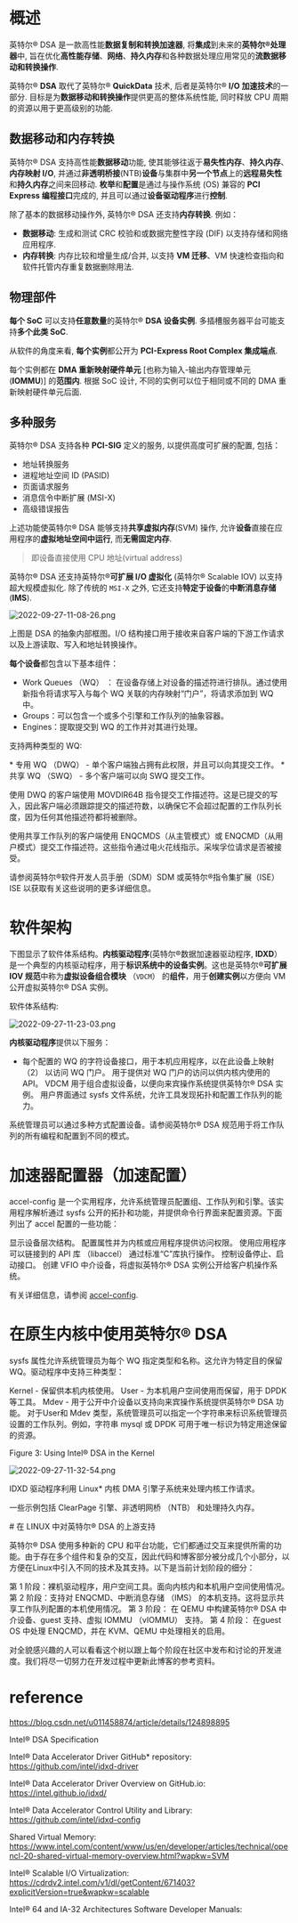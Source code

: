 
# 概述

英特尔® DSA 是一款高性能**数据复制和转换加速器**, 将**集成**到未来的**英特尔®处理器**中, 旨在优化**高性能存储**、**网络**、**持久内存**和各种数据处理应用常见的**流数据移动和转换操作**.

英特尔® **DSA** 取代了英特尔® **QuickData** 技术, 后者是英特尔® **I/O 加速技术**的一部分. 目标是为**数据移动和转换操作**提供更高的整体系统性能, 同时释放 CPU 周期的资源以用于更高级别的功能.

## 数据移动和内存转换

英特尔® DSA 支持高性能**数据移动**功能, 使其能够往返于**易失性内存**、**持久内存**、**内存映射 I/O**, 并通过**非透明桥接**(NTB)**设备**与集群中**另一个节点**上的**远程易失性**和**持久内存**之间来回移动. **枚举**和**配置**是通过与操作系统 (OS) 兼容的 **PCI Express 编程接口**完成的, 并且可以通过**设备驱动程序**进行**控制**.

除了基本的数据移动操作外, 英特尔® DSA 还支持**内存转换**. 例如：

* **数据移动**: 生成和测试 CRC 校验和或数据完整性字段 (DIF) 以支持存储和网络应用程序.
* **内存转换**: 内存比较和增量生成/合并, 以支持 **VM 迁移**、VM 快速检查指向和软件托管内存重复数据删除用法.

## 物理部件

**每个 SoC** 可以支持**任意数量**的英特尔® **DSA 设备实例**. 多插槽服务器平台可能支持**多个此类 SoC**.

从软件的角度来看, **每个实例**都公开为 **PCI-Express Root Complex 集成端点**.

每个实例都在 **DMA 重新映射硬件单元** [也称为输入-输出内存管理单元 (**IOMMU**)] 的**范围内**. 根据 SoC 设计, 不同的实例可以位于相同或不同的 DMA 重新映射硬件单元后面.

## 多种服务

英特尔® DSA 支持各种 **PCI-SIG** 定义的服务, 以提供高度可扩展的配置, 包括：

* 地址转换服务
* 进程地址空间 ID (PASID)
* 页面请求服务
* 消息信令中断扩展 (MSI-X)
* 高级错误报告

上述功能使英特尔® DSA 能够支持**共享虚拟内存**(SVM) 操作, 允许**设备**直接在应用程序的**虚拟地址空间中运行**, 而**无需固定内存**.

> 即设备直接使用 CPU 地址(virtual address)

英特尔® DSA 还支持英特尔®**可扩展 I/O 虚拟化** (英特尔® Scalable IOV) 以支持超大规模虚拟化. 除了传统的 `MSI-X` 之外, 它还支持**特定于设备**的**中断消息存储** (**IMS**).

![2022-09-27-11-08-26.png](./images/2022-09-27-11-08-26.png)

上图是 DSA 的抽象内部框图。I/O 结构接口用于接收来自客户端的下游工作请求以及上游读取、写入和地址转换操作。

**每个设备**都包含以下基本组件：‎

* Work Queues （WQ） ： 在设备存储上对设备的描述符进行排队。通过使用新指令将请求写入与每个 WQ 关联的内存映射“门户”，将请求添加到 WQ 中。‎
* Groups：可以包含一个或多个引擎和工作队列的抽象容器。‎
* Engines：提取提交到 WQ 的工作并对其进行处理。‎

‎支持两种类型的 WQ:

‎* 专用 WQ （DWQ） - 单个客户端独占拥有此权限，并且可以向其提交工作。‎
‎* 共享 WQ （SWQ） - 多个客户端可以向 SWQ 提交工作。‎

‎使用 DWQ 的客户端使用 ‎‎MOVDIR64B ‎‎指令提交工作描述符。这是已提交的写入，因此客户端必须跟踪提交的描述符数，以确保它不会超过配置的工作队列长度，因为任何其他描述符都将被删除。‎

‎使用共享工作队列的客户端使用 ‎‎ENQCMDS‎‎（从主管模式）或 ‎‎ENQCMD‎‎（从用户模式）提交工作描述符。这些指令通过电火花线指示。采埃孚位请求是否被接受。‎

‎请参阅‎‎英特尔®软件开发人员手册‎‎（SDM）SDM 或‎‎英特尔®指令集扩展‎‎（ISE）ISE 以获取有关这些说明的更多详细信息。‎

# 软件架构

下图显示了软件体系结构。**内核驱动程序**(英特尔®数据加速器驱动程序, **IDXD**）是一个典型的内核驱动程序，用于**标识系统中的设备实例**。这也是英特尔®**可扩展 IOV 规范**中称为**虚拟设备组合模块** （`VDCM`） 的**组件**，用于**创建实例**以方便向 VM 公开虚拟英特尔® DSA 实例。

软件体系结构:

![2022-09-27-11-23-03.png](./images/2022-09-27-11-23-03.png)

**内核驱动程序**提供以下服务：

* 每个配置的 WQ 的字符设备接口，用于本机应用程序，以在此设备上映射（2） 以访问 WQ 门户。
用于提供对 WQ 门户的访问以供内核内使用的 API。
VDCM 用于组合虚拟设备，以便向来宾操作系统提供英特尔® DSA 实例。
用户界面通过 sysfs 文件系统，允许工具发现拓扑和配置工作队列的能力。

系统管理员可以通过多种方式配置设备。请参阅英特尔® DSA 规范用于将工作队列的所有编程和配置到不同的模式。

# 加速器配置器（加速配置）

accel-config 是一个实用程序，允许系统管理员配置组、工作队列和引擎。该实用程序解析通过 sysfs 公开的拓扑和功能，并提供命令行界面来配置资源。下面列出了 accel 配置的一些功能：

显示设备层次结构。
配置属性并为内核或应用程序提供访问权限。
使用应用程序可以链接到的 API 库 （libaccel） 通过标准“C”库执行操作。
控制设备停止、启动接口。
创建 VFIO 中介设备，将虚拟英特尔® DSA 实例公开给客户机操作系统。

有关详细信息，请参阅 [accel-config](https://github.com/intel/idxd).

# 在原生内核中使用英特尔® DSA

sysfs 属性允许系统管理员为每个 WQ 指定类型和名称。这允许为特定目的保留 WQ。驱动程序中支持三种类型：

Kernel - 保留供本机内核使用。
User - 为本机用户空间使用而保留，用于 DPDK 等工具。
Mdev - 用于公开中介设备以支持向来宾操作系统提供英特尔® DSA 功能。
对于User和 Mdev 类型，系统管理员可以指定一个字符串来标识系统管理员设置的工作队列。例如，字符串 mysql 或 DPDK 可用于唯一标识为特定用途保留的资源。

Figure 3: Using Intel® DSA in the Kernel

![2022-09-27-11-32-54.png](./images/2022-09-27-11-32-54.png)

‎IDXD 驱动程序利用 Linux* 内核 DMA 引擎子系统来处理内核工作请求。‎

‎一些示例包括 ClearPage 引擎、非透明网桥 （NTB） 和处理持久内存。‎

‎# 在 LINUX 中对英特尔® DSA 的上游支持‎

‎英特尔® DSA 使用多种新的 CPU 和平台功能，它们都通过交互来提供所需的功能。由于存在多个组件和复杂的交互，因此代码和博客部分被分成几个小部分，以方便在Linux中引入不同的技术及其支持。以下是当前计划阶段的细分：‎

‎第 1 阶段：‎‎裸机驱动程序，用户空间工具。面向内核内和本机用户空间使用情况。‎
‎第 2 阶段：‎‎支持对 ‎‎ENQCMD‎‎、中断消息存储 （IMS） 的本机支持。这将显示共享工作队列配置的本机使用情况。‎
‎第 3 阶段： ‎‎在 QEMU 中构建英特尔® DSA 中介设备、guest 支持、虚拟 IOMMU （vIOMMU） 支持。‎
‎第 4 阶段： ‎‎在guest OS 中处理 ENQCMD，并在 KVM、QEMU 中处理相关的启用。‎

‎对全貌感兴趣的人可以看看这个‎‎树‎‎以跟上每个阶段在社区中发布和讨论的开发进度。我们将尽一切努力在开发过程中更新此博客的参考资料。‎



# reference

https://blog.csdn.net/u011458874/article/details/124898895

Intel® DSA Specification

Intel® Data Accelerator Driver GitHub* repository: https://github.com/intel/idxd-driver 

Intel® Data Accelerator Driver Overview on GitHub.io: https://intel.github.io/idxd/

Intel® Data Accelerator Control Utility and Library: https://github.com/intel/idxd-config

Shared Virtual Memory: https://www.intel.com/content/www/us/en/developer/articles/technical/opencl-20-shared-virtual-memory-overview.html?wapkw=SVM

Intel® Scalable I/O Virtualization: https://cdrdv2.intel.com/v1/dl/getContent/671403?explicitVersion=true&wapkw=scalable

Intel® 64 and IA-32 Architectures Software Developer Manuals: 
